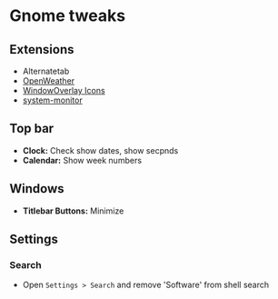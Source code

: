 # Gnome tweaks
## Extensions
- Alternatetab
- [OpenWeather](https://extensions.gnome.org/extension/750/openweather/)
- [WindowOverlay Icons](https://extensions.gnome.org/extension/302/windowoverlay-icons/)
- [system-monitor](https://github.com/paradoxxxzero/gnome-shell-system-monitor-applet)

## Top bar
- **Clock:** Check show dates, show secpnds
- **Calendar:** Show week numbers

## Windows
- **Titlebar Buttons:** Minimize

## Settings

### Search

- Open `Settings > Search` and remove 'Software' from shell search
